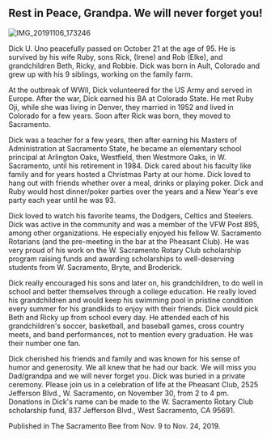 ## Rest in Peace, Grandpa.  We will never forget you!

![IMG_20191106_173246](https://user-images.githubusercontent.com/64568700/80667628-89159380-8a54-11ea-8a13-9cca2a714be6.jpg)

Dick U. Uno peacefully passed on October 21 at the age of 95. He is survived by his wife Ruby, sons Rick, (Irene) and Rob (Elke), and grandchildren Beth, Ricky, and Robbie. Dick was born in Ault, Colorado and grew up with his 9 siblings, working on the family farm. 

At the outbreak of WWII, Dick volunteered for the US Army and served in Europe. After the war, Dick earned his BA at Colorado State. He met Ruby Oji, while she was living in Denver, they married in 1952 and lived in Colorado for a few years. Soon after Rick was born, they moved to Sacramento. 

Dick was a teacher for a few years, then after earning his Masters of Administration at Sacramento State, he became an elementary school principal at Arlington Oaks, Westfield, then Westmore Oaks, in W. Sacramento, until his retirement in 1984. Dick cared about his faculty like family and for years hosted a Christmas Party at our home. Dick loved to hang out with friends whether over a meal, drinks or playing poker. Dick and Ruby would host dinner/poker parties over the years and a New Year's eve party each year until he was 93. 

Dick loved to watch his favorite teams, the Dodgers, Celtics and Steelers. Dick was active in the community and was a member of the VFW Post 895, among other organizations. He especially enjoyed his fellow W. Sacramento Rotarians (and the pre-meeting in the bar at the Pheasant Club). He was very proud of his work on the W. Sacramento Rotary Club scholarship program raising funds and awarding scholarships to well-deserving students from W. Sacramento, Bryte, and Broderick. 

Dick really encouraged his sons and later on, his grandchildren, to do well in school and better themselves through a college education. He really loved his grandchildren and would keep his swimming pool in pristine condition every summer for his grandkids to enjoy with their friends. Dick would pick Beth and Ricky up from school every day. He attended each of his grandchildren's soccer, basketball, and baseball games, cross country meets, and band performances, not to mention every graduation. He was their number one fan. 

Dick cherished his friends and family and was known for his sense of humor and generosity. We all knew that he had our back. We will miss you Dad/grandpa and we will never forget you. Dick was buried in a private ceremony. Please join us in a celebration of life at the Pheasant Club, 2525 Jefferson Blvd., W. Sacramento, on November 30, from 2 to 4 pm. Donations in Dick's name can be made to the W. Sacramento Rotary Club scholarship fund, 837 Jefferson Blvd., West Sacramento, CA 95691.

Published in The Sacramento Bee from Nov. 9 to Nov. 24, 2019.
